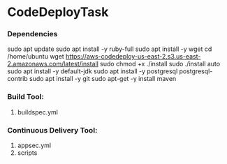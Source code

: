 # CodeDeployTask

### Dependencies
sudo apt update
sudo apt install -y ruby-full
sudo apt install -y wget
cd /home/ubuntu
wget https://aws-codedeploy-us-east-2.s3.us-east-2.amazonaws.com/latest/install
sudo chmod +x ./install
sudo ./install auto
sudo apt install -y default-jdk
sudo apt install -y postgresql postgresql-contrib
sudo apt install -y git
sudo apt-get -y install maven


### Build Tool: 
1. buildspec.yml

### Continuous Delivery Tool:
1. appsec.yml
2. scripts
